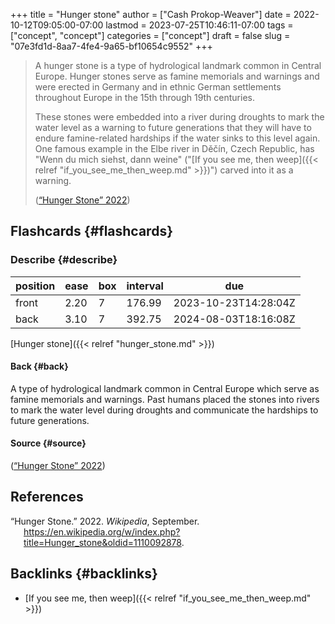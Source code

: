 +++
title = "Hunger stone"
author = ["Cash Prokop-Weaver"]
date = 2022-10-12T09:05:00-07:00
lastmod = 2023-07-25T10:46:11-07:00
tags = ["concept", "concept"]
categories = ["concept"]
draft = false
slug = "07e3fd1d-8aa7-4fe4-9a65-bf10654c9552"
+++

> A hunger stone is a type of hydrological landmark common in Central Europe. Hunger stones serve as famine memorials and warnings and were erected in Germany and in ethnic German settlements throughout Europe in the 15th through 19th centuries.
>
> These stones were embedded into a river during droughts to mark the water level as a warning to future generations that they will have to endure famine-related hardships if the water sinks to this level again. One famous example in the Elbe river in Děčín, Czech Republic, has "Wenn du mich siehst, dann weine" ("[If you see me, then weep]({{< relref "if_you_see_me_then_weep.md" >}})") carved into it as a warning.
>
> (<a href="#citeproc_bib_item_1">“Hunger Stone” 2022</a>)


## Flashcards {#flashcards}


### Describe {#describe}

| position | ease | box | interval | due                  |
|----------|------|-----|----------|----------------------|
| front    | 2.20 | 7   | 176.99   | 2023-10-23T14:28:04Z |
| back     | 3.10 | 7   | 392.75   | 2024-08-03T18:16:08Z |

[Hunger stone]({{< relref "hunger_stone.md" >}})


#### Back {#back}

A type of hydrological landmark common in Central Europe which serve as famine memorials and warnings. Past humans placed the stones into rivers to mark the water level during droughts and communicate the hardships to future generations.


#### Source {#source}

(<a href="#citeproc_bib_item_1">“Hunger Stone” 2022</a>)

## References

<style>.csl-entry{text-indent: -1.5em; margin-left: 1.5em;}</style><div class="csl-bib-body">
  <div class="csl-entry"><a id="citeproc_bib_item_1"></a>“Hunger Stone.” 2022. <i>Wikipedia</i>, September. <a href="https://en.wikipedia.org/w/index.php?title=Hunger_stone&oldid=1110092878">https://en.wikipedia.org/w/index.php?title=Hunger_stone&#38;oldid=1110092878</a>.</div>
</div>


## Backlinks {#backlinks}

-   [If you see me, then weep]({{< relref "if_you_see_me_then_weep.md" >}})
